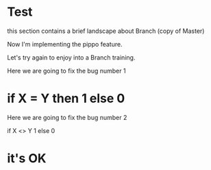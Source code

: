 # Test


this section contains a brief landscape about Branch (copy of Master)

Now I'm implementing the pippo feature.

Let's try again to enjoy into a Branch training.


Here we are going to fix the bug number 1


if X = Y then 1
else 0
=======

Here we are going to fix the bug number 2

if X <> Y 1
else 0

# it's OK

